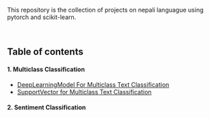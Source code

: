 


This repository is the collection of projects on nepali languague using pytorch and scikit-learn.



<br>


## Table of contents

#### 1. Multiclass Classification
* [DeepLearningModel For Multiclass Text Classification](multiclassclassification/deeplearningmodel)
* [SupportVector for Multiclass Text Classification](multiclassclassification/machinelearningmodel)



#### 2. Sentiment Classification







